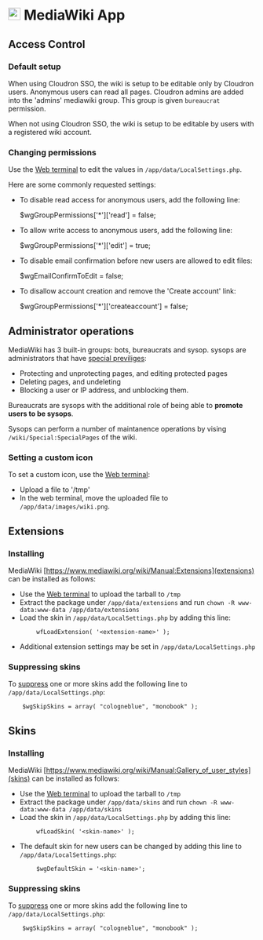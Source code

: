 # <img src="/documentation/img/mediawiki-logo.png" width="25px"> MediaWiki App

## Access Control

### Default setup

When using Cloudron SSO, the wiki is setup to be editable only by Cloudron users.
Anonymous users can read all pages. Cloudron admins are added into the 'admins'
mediawiki group. This group is given `bureaucrat` permission.

When not using Cloudron SSO, the wiki is setup to be editable by users with a
registered wiki account.

### Changing permissions

Use the [Web terminal](apps/#web-terminal) to edit the values in
`/app/data/LocalSettings.php`.

Here are some commonly requested settings:

* To disable read access for anonymous users, add the following line:

    $wgGroupPermissions['*']['read'] = false;

* To allow write access to anonymous users, add the following line:

    $wgGroupPermissions['*']['edit'] = true;

* To disable email confirmation before new users are allowed to edit files:

    $wgEmailConfirmToEdit = false;

* To disallow account creation and remove the 'Create account' link:

    $wgGroupPermissions['*']['createaccount'] = false;

## Administrator operations

MediaWiki has 3 built-in groups: bots, bureaucrats and sysop. sysops are administrators that have
[special previliges](https://www.mediawiki.org/wiki/Help:Sysops_and_permissions):

* Protecting and unprotecting pages, and editing protected pages
* Deleting pages, and undeleting
* Blocking a user or IP address, and unblocking them.

Bureaucrats are sysops with the additional role of being able to **promote users to be sysops**.

Sysops can perform a number of maintanence operations by vising `/wiki/Special:SpecialPages` of the wiki.

### Setting a custom icon

To set a custom icon, use the [Web terminal](apps/#web-terminal):

* Upload a file to '/tmp'
* In the web terminal, move the uploaded file to `/app/data/images/wiki.png`.

## Extensions

### Installing

MediaWiki [https://www.mediawiki.org/wiki/Manual:Extensions](extensions) can be installed
as follows:

* Use the [Web terminal](apps/#web-terminal) to upload the tarball to `/tmp`
* Extract the package under `/app/data/extensions` and run `chown -R www-data:www-data /app/data/extensions`
* Load the skin in `/app/data/LocalSettings.php` by adding this line:
```
        wfLoadExtension( '<extension-name>' );
```
* Additional extension settings may be set in `/app/data/LocalSettings.php`

### Suppressing skins

To [suppress](https://www.mediawiki.org/wiki/Manual:Skin_configuration) one or more skins add the following line
to `/app/data/LocalSettings.php`:

```
    $wgSkipSkins = array( "cologneblue", "monobook" );
```

## Skins

### Installing

MediaWiki [https://www.mediawiki.org/wiki/Manual:Gallery_of_user_styles](skins) can be installed
as follows:

* Use the [Web terminal](apps/#web-terminal) to upload the tarball to `/tmp`
* Extract the package under `/app/data/skins` and run `chown -R www-data:www-data /app/data/skins`
* Load the skin in `/app/data/LocalSettings.php` by adding this line:
```
        wfLoadSkin( '<skin-name>' );
```
* The default skin for new users can be changed by adding this line to `/app/data/LocalSettings.php`:
```
        $wgDefaultSkin = '<skin-name>';
```

### Suppressing skins

To [suppress](https://www.mediawiki.org/wiki/Manual:Skin_configuration) one or more skins add the following line
to `/app/data/LocalSettings.php`:

```
    $wgSkipSkins = array( "cologneblue", "monobook" );
```

